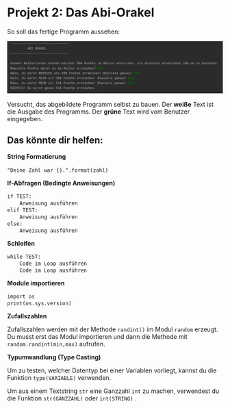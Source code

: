 # Projekt 2: Das Abi-Orakel

So soll das fertige Programm aussehen:

![image](02-screenshot.png)

Versucht, das abgebildete Programm selbst zu bauen. Der **weiße** Text ist die Ausgabe des Programms. Der **grüne** Text wird vom Benutzer eingegeben.


## Das könnte dir helfen:

**String Formatierung**

`"Deine Zahl war {}.".format(zahl)`

**If-Abfragen (Bedingte Anweisungen)**

    if TEST:
        Anweisung ausführen
    elif TEST:
        Anweisung ausführen
    else:
        Anweisung ausführen
        
**Schleifen**

    while TEST:
        Code im Loop ausführen
        Code im Loop ausführen

**Module importieren**

    import os
    print(os.sys.version)
    
**Zufallszahlen**

Zufallszahlen werden mit der Methode `randint()` im Modul `random` erzeugt. Du musst erst das Modul importieren und dann die Methode mit `random.randint(min,max)` aufrufen.

**Typumwandlung (Type Casting)**

Um zu testen, welcher Datentyp bei einer Variablen vorliegt, kannst du die Funktion `type(VARIABLE)` verwenden.

Um aus einem Textstring `str` eine Ganzzahl `int` zu machen, verwendest du die Funktion `str(GANZZAHL)` oder `int(STRING)` .  